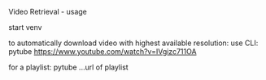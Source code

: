 Video Retrieval - usage

start venv

to automatically download video with highest available resolution:
use CLI:  pytube https://www.youtube.com/watch?v=IVgizc711OA

for a playlist:
pytube  ...url of playlist

